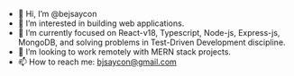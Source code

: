 - 👋 Hi, I’m @bejsaycon
- 👀 I’m interested in building web applications.
- 🌱 I’m currently focused on React-v18, Typescript, Node-js, Express-js, MongoDB, and solving problems in Test-Driven Development discipline.
- 💞️ I’m looking to work remotely with MERN stack projects.
- 📫 How to reach me: bjsaycon@gmail.com

<!---
bejsaycon/bejsaycon is a ✨ special ✨ repository because its `README.md` (this file) appears on your GitHub profile.
You can click the Preview link to take a look at your changes.
--->
